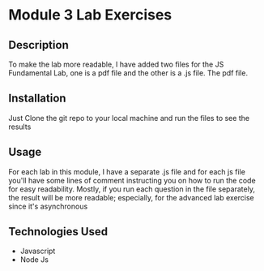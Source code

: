 # Module 3 Lab Exercises

## Description

To make the lab more readable, I have added two files for the JS Fundamental Lab, one is a pdf file and the other is a .js file.
The pdf file.

## Installation

Just Clone the git repo to your local machine and run the files to see the results

## Usage

For each lab in this module, I have a separate .js file and for each js file you'll have some lines of comment instructing you on how to
run the code for easy readability.
Mostly, if you run each question in the file separately, the result will be more readable; especially, for the advanced lab exercise since it's asynchronous

## Technologies Used

- Javascript
- Node Js
